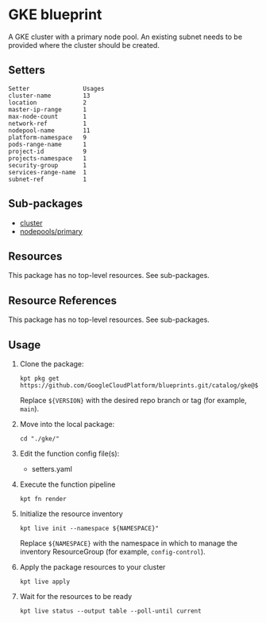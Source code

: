 # GKE blueprint

A GKE cluster with a primary node pool. An existing subnet needs to be provided where the cluster should be created.

## Setters

```
Setter               Usages
cluster-name         13
location             2
master-ip-range      1
max-node-count       1
network-ref          1
nodepool-name        11
platform-namespace   9
pods-range-name      1
project-id           9
projects-namespace   1
security-group       1
services-range-name  1
subnet-ref           1
```

## Sub-packages

- [cluster](/catalog/gke/cluster)
- [nodepools/primary](/catalog/gke/nodepools/primary)

## Resources

This package has no top-level resources. See sub-packages.

## Resource References

This package has no top-level resources. See sub-packages.

## Usage

1.  Clone the package:
    ```
    kpt pkg get https://github.com/GoogleCloudPlatform/blueprints.git/catalog/gke@${VERSION}
    ```
    Replace `${VERSION}` with the desired repo branch or tag
    (for example, `main`).

1.  Move into the local package:
    ```
    cd "./gke/"
    ```

1.  Edit the function config file(s):
    - setters.yaml

1.  Execute the function pipeline
    ```
    kpt fn render
    ```

1.  Initialize the resource inventory
    ```
    kpt live init --namespace ${NAMESPACE}"
    ```
    Replace `${NAMESPACE}` with the namespace in which to manage
    the inventory ResourceGroup (for example, `config-control`).

1.  Apply the package resources to your cluster
    ```
    kpt live apply
    ```

1.  Wait for the resources to be ready
    ```
    kpt live status --output table --poll-until current
    ```

